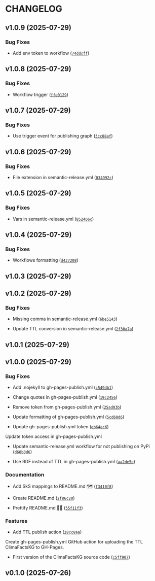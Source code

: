 # CHANGELOG


## v1.0.9 (2025-07-29)

### Bug Fixes

- Add env token to workflow
  ([`74ddcff`](https://github.com/climatesense-project/climafacts-kg/commit/74ddcffd2734e1be7fa3179968ae2fe17f7330aa))


## v1.0.8 (2025-07-29)

### Bug Fixes

- Workflow trigger
  ([`ffe0129`](https://github.com/climatesense-project/climafacts-kg/commit/ffe0129147a0e3c784faba377773653c824db089))


## v1.0.7 (2025-07-29)

### Bug Fixes

- Use trigger event for publishing graph
  ([`3cc88ef`](https://github.com/climatesense-project/climafacts-kg/commit/3cc88effc9d23a7660b34b66befc800f89bd4bbe))


## v1.0.6 (2025-07-29)

### Bug Fixes

- File extension in semantic-release.yml
  ([`034992c`](https://github.com/climatesense-project/climafacts-kg/commit/034992c8896ca9a95365ef25ff5ae4e48e8651d5))


## v1.0.5 (2025-07-29)

### Bug Fixes

- Vars in semantic-release.yml
  ([`852466c`](https://github.com/climatesense-project/climafacts-kg/commit/852466cc55c58088518958560ff1ec992f9b411a))


## v1.0.4 (2025-07-29)

### Bug Fixes

- Workflows formatting
  ([`d437208`](https://github.com/climatesense-project/climafacts-kg/commit/d4372089d7370be3811a5e7e5a1f67bafda786fb))


## v1.0.3 (2025-07-29)


## v1.0.2 (2025-07-29)

### Bug Fixes

- Missing comma in semantic-release.yml
  ([`6be5143`](https://github.com/climatesense-project/climafacts-kg/commit/6be514396ba4bbef3441eb61d0bf46907debec35))

- Update TTL conversion in semantic-release.yml
  ([`2f30a7a`](https://github.com/climatesense-project/climafacts-kg/commit/2f30a7a54e41bf9d9432d8c45a152eddb81e0d94))


## v1.0.1 (2025-07-29)


## v1.0.0 (2025-07-29)

### Bug Fixes

- Add .nojekyll to gh-pages-publish.yml
  ([`c549db1`](https://github.com/climatesense-project/climafacts-kg/commit/c549db11a505ea7dc7e93790e458b7eb3a6b9749))

- Change quotes in gh-pages-publish.yml
  ([`19c2456`](https://github.com/climatesense-project/climafacts-kg/commit/19c245644f55790fbed310f5d397406438825a9c))

- Remove token from gh-pages-publish.yml
  ([`25ad03b`](https://github.com/climatesense-project/climafacts-kg/commit/25ad03bfd5251c37bc5ae6f73453b64a2eaf8c44))

- Update formatting of gh-pages-publish.yml
  ([`5cd60d6`](https://github.com/climatesense-project/climafacts-kg/commit/5cd60d6f4328e1cbe4fd93bc803d71643f7b093f))

- Update gh-pages-publish.yml token
  ([`eb64ec6`](https://github.com/climatesense-project/climafacts-kg/commit/eb64ec618a528b37f27c9852ae040ec0e99b4844))

Update token access in gh-pages-publish.yml

- Update semantic-release.yml workflow for not publishing on PyPi
  ([`d68b3d6`](https://github.com/climatesense-project/climafacts-kg/commit/d68b3d6e2e7ab33bdf0e600d4f66cb558908ae83))

- Use RDF instead of TTL in gh-pages-publish.yml
  ([`aa2de5e`](https://github.com/climatesense-project/climafacts-kg/commit/aa2de5e4e08a8724c33e9b911162ffd0b3937767))

### Documentation

- Add SkS mappings to README.md 🗺️
  ([`f3410f8`](https://github.com/climatesense-project/climafacts-kg/commit/f3410f832f8dc193baa92d18711b380da88a8151))

- Create README.md
  ([`2f86c20`](https://github.com/climatesense-project/climafacts-kg/commit/2f86c20ae3e4b305692f3cec7ed49e635cb96a02))

- Prettify README.md 💅🏼
  ([`55f11f3`](https://github.com/climatesense-project/climafacts-kg/commit/55f11f3c0838f79b268ab93b7ec64cb8b19182d0))

### Features

- Add TTL publish action
  ([`28cc8aa`](https://github.com/climatesense-project/climafacts-kg/commit/28cc8aabe9ce6576712c7f8dcbd0ff5e86f046a4))

Create gh-pages-publish.yml GitHub action for uploading the TTL ClimaFactsKG to GH-Pages.

- First version of the ClimaFactsKG source code
  ([`c5ff907`](https://github.com/climatesense-project/climafacts-kg/commit/c5ff90798e7d5f84f48fe56cdd99280972ef4529))


## v0.1.0 (2025-07-26)
